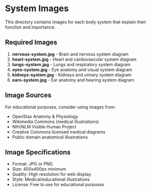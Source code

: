 # System Images

This directory contains images for each body system that explain their function and importance.

## Required Images

1. **nervous-system.jpg** - Brain and nervous system diagram
2. **heart-system.jpg** - Heart and cardiovascular system diagram  
3. **lungs-system.jpg** - Lungs and respiratory system diagram
4. **eyes-system.jpg** - Eye anatomy and visual system diagram
5. **kidneys-system.jpg** - Kidneys and urinary system diagram
6. **ears-system.jpg** - Ear anatomy and hearing system diagram

## Image Sources

For educational purposes, consider using images from:
- OpenStax Anatomy & Physiology
- Wikimedia Commons (medical illustrations)
- NIH/NLM Visible Human Project
- Creative Commons licensed medical diagrams
- Public domain anatomical illustrations

## Image Specifications

- Format: JPG or PNG
- Size: 400x400px minimum
- Quality: High resolution for web display
- Style: Medical/educational illustrations
- License: Free to use for educational purposes




